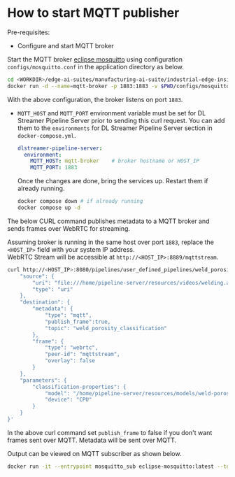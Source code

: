 # How to start MQTT publisher

Pre-requisites:
- Configure and start MQTT broker

Start the MQTT broker [eclipse mosquitto](https://mosquitto.org/) using configuration `configs/mosquitto.conf` in the application directory as below.

  ```sh
  cd <WORKDIR>/edge-ai-suites/manufacturing-ai-suite/industrial-edge-insights-vision/apps/weld-porosity
  docker run -d --name=mqtt-broker -p 1883:1883 -v $PWD/configs/mosquitto.conf:/mosquitto/config/mosquitto.conf eclipse-mosquitto
  ```

With the above configuration, the broker listens on port `1883`.

- `MQTT_HOST` and `MQTT_PORT` environment variable must be set for DL Streamer Pipeline Server prior to sending this curl request.
    You can add them to the `environments` for DL Streamer Pipeline Server section in `docker-compose.yml`.
    ```yaml
    dlstreamer-pipeline-server:
      environment:
        MQTT_HOST: mqtt-broker    # broker hostname or HOST_IP
        MQTT_PORT: 1883
    ```
    Once the changes are done, bring the services up. Restart them if already running.

    ```sh
    docker compose down # if already running
    docker compose up -d
    ```

The below CURL command publishes metadata to a MQTT broker and sends frames over WebRTC for streaming.

Assuming broker is running in the same host over port `1883`, replace the `<HOST_IP>` field with your system IP address.  
WebRTC Stream will be accessible at `http://<HOST_IP>:8889/mqttstream`.

```sh
curl http://<HOST_IP>:8080/pipelines/user_defined_pipelines/weld_porosity_classification_mqtt -X POST -H 'Content-Type: application/json' -d '{
    "source": {
        "uri": "file:///home/pipeline-server/resources/videos/welding.avi",
        "type": "uri"
    },
    "destination": {
        "metadata": {
            "type": "mqtt",
            "publish_frame":true,
            "topic": "weld_porosity_classification"
        },
        "frame": {
            "type": "webrtc",
            "peer-id": "mqttstream",
            "overlay": false
        }
    },
    "parameters": {
        "classification-properties": {
            "model": "/home/pipeline-server/resources/models/weld-porosity/deployment/Classification/model/model.xml",
            "device": "CPU"
        }
    }
}'
```
In the above curl command set `publish_frame` to false if you don't want frames sent over MQTT. Metadata will be sent over MQTT.

Output can be viewed on MQTT subscriber as shown below.

```sh
docker run -it --entrypoint mosquitto_sub eclipse-mosquitto:latest --topic weld_porosity_classification -p 1883 -h mqtt-broker
```